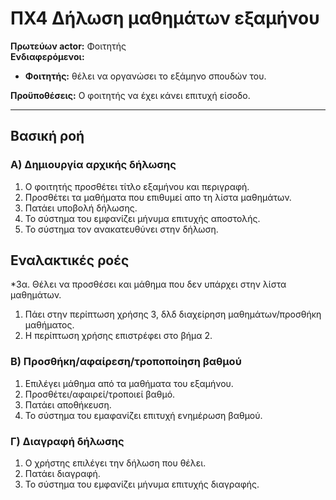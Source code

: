 # ΠΧ4 Δήλωση μαθημάτων εξαμήνου

<p>
<b>Πρωτεύων actor:</b> Φοιτητής<br>
<b>Ενδιαφερόμενοι:</b> 

* <b>Φοιτητής:</b> θέλει να οργανώσει το εξάμηνο σπουδών του.

<b>Προϋποθέσεις:</b> Ο φοιτητής να έχει κάνει επιτυχή είσοδο. 
</p>

---

## Βασική ροή
### Α) Δημιουργία αρχικής δήλωσης
1. Ο φοιτητής προσθέτει τίτλο εξαμήνου και περιγραφή.
2. Προσθέτει τα μαθήματα που επιθυμεί απο τη λίστα μαθημάτων.
3. Πατάει υποβολή δήλωσης.
4. Το σύστημα του εμφανίζει μήνυμα επιτυχής αποστολής.
5. Το σύστημα τον ανακατευθύνει στην δήλωση. 

## Εναλακτικές ροές
*3α. Θέλει να προσθέσει και μάθημα που δεν υπάρχει στην λίστα μαθημάτων.
1. Πάει στην περίπτωση χρήσης 3, δλδ διαχείρηση μαθημάτων/προσθήκη μαθήματος.
2.  Η περίπτωση χρήσης επιστρέφει στο βήμα 2.


### Β) Προσθήκη/αφαίρεση/τροποποίηση βαθμού
1. Επιλέγει μάθημα από τα μαθήματα του εξαμήνου.
2. Προσθέτει/αφαιρεί/τροποιεί βαθμό.
3. Πατάει αποθήκευση.
4. Το σύστημα του εμαφανίζει επιτυχή ενημέρωση βαθμού.

### Γ) Διαγραφή δήλωσης
1. Ο χρήστης επιλέγει την δήλωση που θέλει.
2. Πατάει διαγραφή.
3. Το σύστημα του εμφανίζει μήνυμα επιτυχής διαγραφής.
